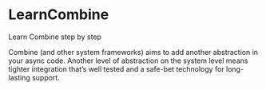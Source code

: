 # LearnCombine
Learn Combine step by step

Combine (and other system frameworks) aims to add another abstraction in your async code. Another level of abstraction on the system level means tighter integration that’s well tested and a safe-bet technology for long-lasting support.

